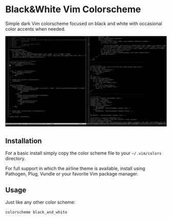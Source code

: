 # Black&White Vim Colorscheme

Simple dark Vim colorscheme focused on black and white with occasional color accents when needed.

![Screenshot](screenshot.png)


## Installation

For a basic install simply copy the color scheme file to your `~/.vim/colors` directory.

For full support in which the airline theme is available, install using Pathogen, Plug, Vundle or your favorite Vim package manager.


## Usage

Just like any other color scheme:

```vim
colorscheme black_and_white
```
